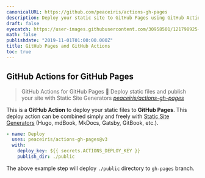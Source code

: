 ```yaml
---
canonicalURL: https://github.com/peaceiris/actions-gh-pages
description: Deploy your static site to GitHub Pages using GitHub Actions
draft: false
eyecatch: https://user-images.githubusercontent.com/30958501/121798925-0c4b7600-cc64-11eb-89eb-92d2e8f746db.jpg
math: false
publishdate: "2019-11-01T01:00:00.000Z"
title: GitHub Pages and GitHub Actions
toc: true
---
```




## GitHub Actions for GitHub Pages

> GitHub Actions for GitHub Pages 🚀 Deploy static files and publish your site with Static Site Generators
> <cite>[peaceiris/actions-gh-pages](https://github.com/peaceiris/actions-gh-pages)</cite>

This is a **GitHub Action** to deploy your static files to **GitHub Pages**.
This deploy action can be combined simply and freely with [Static Site Generators](https://www.staticgen.com/ "StaticGen")
(Hugo, mdBook, MkDocs, Gatsby, GitBook, etc.).

```yaml
- name: Deploy
  uses: peaceiris/actions-gh-pages@v3
  with:
    deploy_key: ${{ secrets.ACTIONS_DEPLOY_KEY }}
    publish_dir: ./public
```

The above example step will deploy `./public` directory to `gh-pages` branch.
